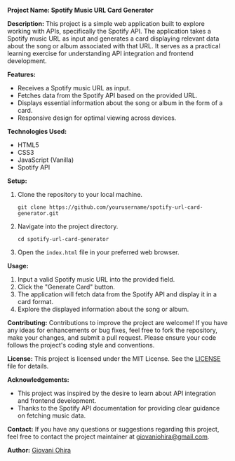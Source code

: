 **Project Name: Spotify Music URL Card Generator**

**Description:**
This project is a simple web application built to explore working with APIs, specifically the Spotify API. The application takes a Spotify music URL as input and generates a card displaying relevant data about the song or album associated with that URL. It serves as a practical learning exercise for understanding API integration and frontend development.

**Features:**
- Receives a Spotify music URL as input.
- Fetches data from the Spotify API based on the provided URL.
- Displays essential information about the song or album in the form of a card.
- Responsive design for optimal viewing across devices.

**Technologies Used:**
- HTML5
- CSS3
- JavaScript (Vanilla)
- Spotify API

**Setup:**
1. Clone the repository to your local machine.
   ```
   git clone https://github.com/yourusername/spotify-url-card-generator.git
   ```
2. Navigate into the project directory.
   ```
   cd spotify-url-card-generator
   ```
3. Open the `index.html` file in your preferred web browser.

**Usage:**
1. Input a valid Spotify music URL into the provided field.
2. Click the "Generate Card" button.
3. The application will fetch data from the Spotify API and display it in a card format.
4. Explore the displayed information about the song or album.

**Contributing:**
Contributions to improve the project are welcome! If you have any ideas for enhancements or bug fixes, feel free to fork the repository, make your changes, and submit a pull request. Please ensure your code follows the project's coding style and conventions.

**License:**
This project is licensed under the MIT License. See the [LICENSE](LICENSE) file for details.

**Acknowledgements:**
- This project was inspired by the desire to learn about API integration and frontend development.
- Thanks to the Spotify API documentation for providing clear guidance on fetching music data.

**Contact:**
If you have any questions or suggestions regarding this project, feel free to contact the project maintainer at [giovaniohira@gmail.com](mailto:giovaniohira@gmail.com).

**Author:**
[Giovani Ohira](https://github.com/giovaniohira)
